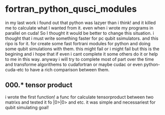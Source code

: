 # fortran_python_qusci_modules

in my last work i found out that python was lazyer than i think! and it killed me to calculate what I wanted from it. even when i wrote my programs in parallel on cuda! 
So I thought it would be better to change this situation. i thought that i must write something faster for pc qubit ssimulators. and this ripo is for it. for create some fast fortrani modules for python and doing some qubit simulations with them.
this might fail or i might fail but this is the begining and i hope that if even i cant complete it some others do it or help to me in this way.
anyway i will try to complete most of part over the time and transforme algorithems to cudafortran or maybe cudac or even python-cuda-etc to have a rich comparison between them.

## 000.* tensor product
i wrote the first function! a func for calculate tensorproduct between two matrixs and tested it fo |0>|0> and etc.
it was simple and necessariest for qubit simulating goal!
